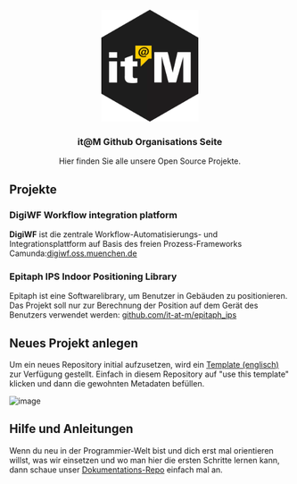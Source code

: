 <br />

<div align="center">
  <a href="https://github.com/it-at-m">
    <img src="/images/itm_logo.png" alt="Logo" height="200">
  </a>
</div>

<h3 align="center">it@M Github Organisations Seite</h3>

<p align="center">
  Hier finden Sie alle unsere Open Source Projekte.
</p>
  


## Projekte

### DigiWF Workflow integration platform

__DigiWF__ ist die zentrale Workflow-Automatisierungs- und Integrationsplattform auf Basis des freien Prozess-Frameworks Camunda:[digiwf.oss.muenchen.de](https://digiwf.oss.muenchen.de)

### Epitaph IPS Indoor Positioning Library

Epitaph ist eine Softwarelibrary, um Benutzer in Gebäuden zu positionieren. Das Projekt soll nur zur Berechnung der Position auf dem Gerät des Benutzers verwendet werden: [github.com/it-at-m/epitaph_ips](https://github.com/it-at-m/epitaph_ips)

## Neues Projekt anlegen

Um ein neues Repository initial aufzusetzen, wird ein [Template (englisch)](https://github.com/it-at-m/oss-repository-en-template) zur Verfügung gestellt. Einfach in diesem Repository auf "use this template" klicken und dann die gewohnten Metadaten befüllen.

![image](https://user-images.githubusercontent.com/712911/158533837-764cef58-d035-46be-b3f7-c1c77610f3cb.png)


## Hilfe und Anleitungen

Wenn du neu in der Programmier-Welt bist und dich erst mal orientieren willst, was wir einsetzen und wo man hier die ersten Schritte lernen kann, dann schaue unser [Dokumentations-Repo](https://github.com/it-at-m/open-source-docs-and-help) einfach mal an.
